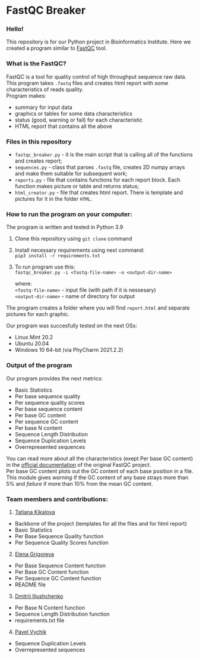 # FastQC Breaker

### Hello!
This repository is for our Python project in Bioinformatics Institute. Here we created a program similar to [FastQC](https://www.bioinformatics.babraham.ac.uk/projects/fastqc/) tool. 

### What is the FastQC?
FastQC is a tool for quality control of high throughput sequence raw data. This program takes `.fastq` files and creates html report with some characteristics of reads quality.  
Program makes:
- summary for input data
- graphics or tables for some data characteristics
- status (good, warning or fail) for each characteristic
- HTML report that contains all the above

### Files in this repository

- `fastqc_breaker.py` - it is the main script that is calling all of the functions and creates report;  
- `sequences.py` - class that parses `.fastq` file, creates 2D numpy arrays and make them suitable for subsequent work;  
- `reports.py` - file that contains functions for each report block. Each function makes picture or table and returns status;  
- `html_creator.py` - file that creates html report. There is template and pictures for it in the folder `HTML`.

### How to run the program on your computer:

The program is written and tested in Python 3.9

1. Clone this repository using `git clone` command
2. Install necessary requirements using next command:  
``` pip3 install -r requirements.txt ```
3. To run program use this:  
``` fastqc_breaker.py -i <fastq-file-name> -o <output-dir-name> ```  

    where:  
    `<fastq-file-name>` - input file (with path if it is nessesary)  
    `<output-dir-name>` - name of directory for output

The program creates a folder where you will find `report.html` and separate pictures for each graphic.

Our program was succesfully tested on the next OSs:
- Linux Mint 20.2
- Ubuntu 20.04
- Windows 10 64-bit (via PhyCharm 2021.2.2)

### Output of the program

Our program provides the next metrics:  

- Basic Statistics
- Per base sequence quality
- Per sequence quality scores
- Per base sequence content
- Per base GC content
- Per sequence GC content
- Per base N content
- Sequence Length Distribution
- Sequence Duplication Levels
- Overrepresented sequences

You can read more about all the characteristics (exept Per base GC content) in the [official documentation](https://www.bioinformatics.babraham.ac.uk/projects/fastqc/Help/3%20Analysis%20Modules/) of the original FastQC project.  
Per base GC content plots out the GC content of each base position in a file. This module gives *warning* if the GC content of any base strays more than 5%  and *failure* if more than 10% from the mean GC content.

### Team members and contributions:
1. [Tatiana Kikalova](https://github.com/Tatiana-kik)
- Backbone of the project (templates for all the files and for html report)
- Basic Statistics
- Per Base Sequence Quality function
- Per Sequence Quality Scores function
2. [Elena Grigoreva](https://github.com/lengrigo)
- Per Base Sequence Content function
- Per Base GC Content function
- Per Sequence GC Content function
- README file
3. [Dmitrii Iliushchenko](https://github.com/DIliushchenko)
- Per Base N Content function
- Sequence Length Distribution function
- requirements.txt file
4. [Pavel Vychik](https://github.com/p-vychik)
- Sequence Duplication Levels
- Overrepresented sequences